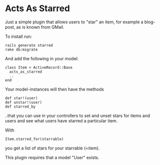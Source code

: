 Acts As Starred
===============

Just a simple plugin that allows users to "star" an item, for example a blog-post, as is known from GMail.

To install run:

    rails generate starred
    rake db:migrate

And add the following in your model:
  
    class Item < ActiveRecord::Base
      acts_as_starred
      ..
    end

Your model-instances will then have the methods

    def star!(user)
    def unstar!(user)
    def starred_by

..that you can use in your controllers to set and unset stars for items and users and see what users have starred a particular item.

With 
    
    Item.starred_for(starrable)

you get a list of stars for your starrable (=item).


This plugin requires that a model "User" exists.
